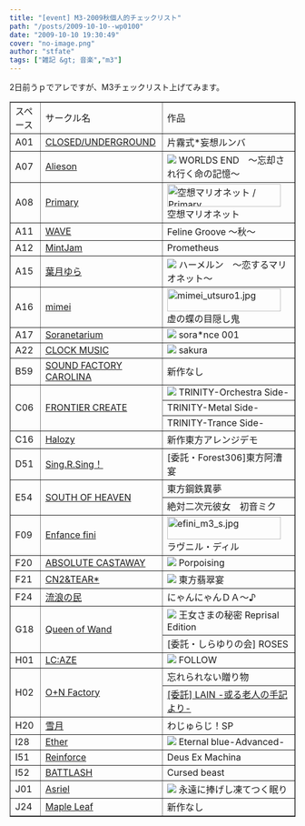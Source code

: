 ```yaml
---
title: "[event] M3-2009秋個人的チェックリスト"
path: "/posts/2009-10-10--wp0100"
date: "2009-10-10 19:30:49"
cover: "no-image.png"
author: "stfate"
tags: ["雑記 &gt; 音楽","m3"]
---
```


<style type="text/css">
<!--
p {white-space: pre-wrap};
-->
</style>

2日前うｐでアレですが、M3チェックリスト上げてみます。
<br>

<!--more-->
<table width="90%" border="1"><tr><td>スペース</td><td>サークル名</td><td>作品</td></tr><tr><td>A01</td><td><a href="http://www.rekka.jp/" target="_blank">CLOSED/UNDERGROUND</a></td><td>片霧式*妄想ルンバ</td></tr><tr><td>A07</td><td><a href="http://www.alieson.net/html/" target="_blank">Alieson</a></td><td><a href="http://www.alieson.net/html/" target="_blank"><img src="http://www.alieson.net/html/w_e/img/banner02.jpg"></a>
WORLDS END　～忘却され行く命の記憶～</td></tr><tr><td>A08</td><td><a href="http://primary-yuiko.com/" target="_blank">Primary</a></td><td><a href="http://primary-yuiko.com/4th_single/marionette/" target="_blank"><img src="http://primary-yuiko.com/4th_single/marionette/marionette_bn-002.jpg" border="0"  WIDTH="200" HEIGHT="40" alt="空想マリオネット / Primary"></a>
空想マリオネット</td></tr><tr><td>A11</td><td><a href="http://www.circle-wave.net/" target="_blank">WAVE</a></td><td>Feline Groove ～秋～</td></tr><tr><td>A12</td><td><a href="http://www.mintjam.net/mj/index.html" target="_blank">MintJam</a></td><td>Prometheus</td></tr><tr><td>A15</td><td><a href="http://hatukiyura.sakura.ne.jp/" target="_blank">葉月ゆら</a></td><td><a href="http://otogibako.net/hameln/index.htm" target="_blank"><img src="http://otogibako.net/hameln/hameln_b_200x40.jpg"清風明月『hameln　ハーメルン　～恋するマリオネット～』" border="0"/></a>
ハーメルン　～恋するマリオネット～</td></tr><tr><td>A16</td><td><a href="http://totsu-kuni.net/" target="_blank">mimei</a></td><td><a href="http://totsu-kuni.net/" target="_blank"><img width="200" alt="mimei_utsuro1.jpg" src="http://stfate.net/img/mimei_utsuro1.jpg" title="mimei_utsuro1.jpg" height="40" /></a>
虚の蝶の目隠し鬼</td></tr><tr><td>A17</td><td><a href="http://soranetarium.com/" target="_blank">Soranetarium</a></td><td><a href="http://garden.soranetarium.com/" target="_blank"><img src="http://garden.soranetarium.com/sorance001/bana_sorance200-40.jpg"></a>
sora*nce 001</td></tr><tr><td>A22</td><td><a href="http://clock-music.net/" target="_blank">CLOCK MUSIC</a></td><td><a href="http://clock-music.net/sakura/" target="_blank"><img src="http://clock-music.net/sakura/images/b20040.jpg"></a>
sakura</td></tr><tr><td>B59</td><td><a href="http://carolina.web.infoseek.co.jp/" target="_blank">SOUND FACTORY CAROLINA</a></td><td>新作なし</td></tr><tr><td rowspan="3">C06</td><td rowspan="3"><a href="http://www.frontier-create.com/" target="_blank">FRONTIER CREATE</a></td><td><a href="http://www.frontier-create.com/" target="_blank"><img src="http://www.frontier-create.com/trinity/images/banner/03_200.jpg"></a>
TRINITY-Orchestra Side-</td></tr><tr><td>TRINITY-Metal Side-</td></tr><tr><td>TRINITY-Trance Side-</td></tr><tr><td>C16</td><td><a href="http://www.halozy.com/" target="_blank">Halozy</a></td><td>新作東方アレンジデモ</td></tr><tr><td>D51</td><td><a href="http://www.singrsing.com/" target="_blank">Sing.R.Sing！</a></td><td>[委託・Forest306]東方阿漕宴</td></tr><tr><td rowspan="2">E54</td><td rowspan="2"><a href="http://s-o-h.jp/" target="_blank">SOUTH OF HEAVEN</a></td><td>東方鋼鉄異夢</td></tr><tr><td>絶対二次元彼女　初音ミク</td></tr><tr><td>F09</td><td><a href="http://enfini.yu-nagi.com/" target="_blank">Enfance fini</a></td><td><a href="http://sugi.eeejp.com/04tokusetu/" target="_blank"><img width="200" alt="efini_m3_s.jpg" src="http://stfate.net/img/thm307_efini_m3_s.jpg" class="thumb" title="efini_m3_s.jpg" height="40" /></a>
ラヴニル・ディル</td></tr><tr><td>F20</td><td><a href="http://shule-aroon.sakura.ne.jp/" target="_blank">ABSOLUTE CASTAWAY</a></td><td><a href="http://shule-aroon.sakura.ne.jp/popo/" target="_blank"><img src="http://shule-aroon.sakura.ne.jp/popo/ppbanner01.jpg"></a>
Porpoising</td></tr><tr><td>F21</td><td><a href="http://homepage2.nifty.com/cn2/" target="_blank">CN2&amp;TEAR*</a></td><td><a href="http://mure.sakura.ne.jp/hisui/" target="_blank"><img src="http://mure.sakura.ne.jp/hisui/banana.jpg"></a>
東方翡翠宴</td></tr><tr><td>F24</td><td><a href="http://www5.ocn.ne.jp/~rulotami/" target="_blank">流浪の民</a></td><td>にゃんにゃんＤＡ～♪</td></tr><tr><td rowspan="2">G18</td><td rowspan="2"><a href="http://www.stels806.com/" target="_blank">Queen of Wand</a></td><td><a href="http://www.stels806.com/" target="_blank"><img src="http://www.stels806.com/stels806/release/bn_sm.jpg"></a>
王女さまの秘密 Reprisal Edition</td></tr><tr><td>[委託・しらゆりの会] ROSES</td></tr><tr><td>H01</td><td><a href="http://r-lmina.sakura.ne.jp/" target="_blank">LC:AZE</a></td><td><a href="http://r-lmina.sakura.ne.jp/" target="_blank"><img src="http://r-lmina.sakura.ne.jp/images/top_images/b200_40.jpg"></a>
FOLLOW</td></tr><tr><td rowspan="2">H02</td><td rowspan="2"><a href="http://www.eightmelodies.net/on/" target="_blank">O+N Factory</a></td><td>忘れられない贈り物</td></tr>
<tr><td><a href="http://www.eightmelodies.net/lain/" target="_blank">[委託] LAIN -或る老人の手記より-</a>
</td></tr><tr><td>H20</td><td><a href="http://aonokioku.sakura.ne.jp/setsugetsu/" target="_blank">雪月</a></td><td>わじゅらじ！SP</td></tr><tr><td>I28</td><td><a href="http://www.ether-music.com/" target="_blank">Ether</a></td><td><a href="http://www.ether-music.com/music/eba.html" target="_blank"><img src="http://www.ether-music.com/img/eba/ebabanner2.jpg"></a>
Eternal blue-Advanced-</td></tr>
<tr><td>I51</td><td><a href="http://reinforce5.web.fc2.com/Welcome.html" target="_blank">Reinforce</a></td><td>Deus Ex Machina</td></tr><tr><td>I52</td><td><a href="http://punya.jp/keikoku/" target="_blank">BATTLASH</a></td><td>Cursed beast</td></tr><tr><td>J01</td><td><a href="http://www.asriel.jp/m/" target="_blank">Asriel</a></td><td><a href="http://www.asriel.jp/m/9th/index.html" target="_blank"><img src="http://www.asriel.jp/m/9th/image/m_ban.jpg"></a>
永遠に捧げし凍てつく眠り</td></tr><tr><td>J24</td><td><a href="http://shimotsukin.com/" target="_blank">Maple Leaf</a></td><td>新作なし</td></tr></table>
